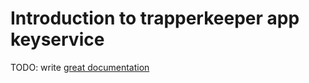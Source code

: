 # Introduction to trapperkeeper app keyservice

TODO: write [great documentation](http://jacobian.org/writing/great-documentation/what-to-write/)
